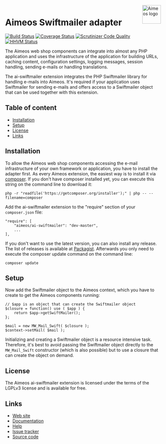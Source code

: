 <a href="https://aimeos.org/">
    <img src="https://aimeos.org/fileadmin/template/icons/logo.png" alt="Aimeos logo" title="Aimeos" align="right" height="60" />
</a>

# Aimeos Swiftmailer adapter

[![Build Status](https://travis-ci.org/aimeos/ai-swiftmailer.svg)](https://travis-ci.org/aimeos/ai-swiftmailer)
[![Coverage Status](https://coveralls.io/repos/aimeos/ai-swiftmailer/badge.svg?branch=master)](https://coveralls.io/r/aimeos/ai-swiftmailer?branch=master)
[![Scrutinizer Code Quality](https://scrutinizer-ci.com/g/aimeos/ai-swiftmailer/badges/quality-score.png?b=master)](https://scrutinizer-ci.com/g/aimeos/ai-swiftmailer/?branch=master)
[![HHVM Status](http://hhvm.h4cc.de/badge/aimeos/ai-swiftmailer.svg)](http://hhvm.h4cc.de/package/aimeos/ai-swiftmailer)

The Aimeos web shop components can integrate into almost any PHP application and uses the infrastructure of the application for building URLs, caching content, configuration settings, logging messages, session handling, sending e-mails or handling translations.

The ai-swiftmailer extension integrates the PHP Swiftmailer library for handling e-mails into Aimeos. It's required if your application uses Swiftmailer for sending e-mails and offers access to a Swiftmailer object that can be used together with this extension.

## Table of content

- [Installation](#installation)
- [Setup](#setup)
- [License](#license)
- [Links](#links)

## Installation

To allow the Aimeos web shop components accessing the e-mail infrastructure of your own framework or application, you have to install the adapter first. As every Aimeos extension, the easiest way is to install it via [composer](https://getcomposer.org/). If you don't have composer installed yet, you can execute this string on the command line to download it:
```
php -r "readfile('https://getcomposer.org/installer');" | php -- --filename=composer
```

Add the ai-swiftmailer extension to the "require" section of your ```composer.json``` file:
```
"require": [
    "aimeos/ai-swiftmailer": "dev-master",
    ...
],
```
If you don't want to use the latest version, you can also install any release. The list of releases is available at [Packagist](https://packagist.org/packages/aimeos/ai-swiftmailer). Afterwards you only need to execute the composer update command on the command line:
```
composer update
```

## Setup

Now add the Swiftmailer object to the Aimeos context, which you have to create to get the Aimeos components running:
```
// $app is an object that can create the Swiftmailer object 
$closure = function() use ( $app ) {
    return $app->getSwiftMailer();
};

$mail = new MW_Mail_Swift( $closure );
$context->setMail( $mail );
```
Initializing and creating a Swiftmailer object is a resource intensive task. Therefore, it's best to avoid passing the Swiftmailer object directly to the ```MW_Mail_Swift``` constructor (which is also possible) but to use a closure that can create the object on demand.

## License

The Aimeos ai-swiftmailer extension is licensed under the terms of the LGPLv3 license and is available for free.

## Links

* [Web site](https://aimeos.org/)
* [Documentation](https://aimeos.org/docs)
* [Help](https://aimeos.org/help)
* [Issue tracker](https://github.com/aimeos/ai-swiftmailer/issues)
* [Source code](https://github.com/aimeos/ai-swiftmailer)
